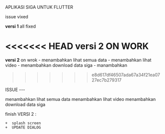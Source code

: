 APLIKASI SIGA UNTUK FLUTTER

issue vixed

**versi 1**
all fixed

<<<<<<< HEAD
versi 2
ON WORK
=======
**versi 2**
on wrok - menambahkan lihat semua data - menambahkan lihat video - menambahkan download data siga - manambahkan

> > > > > > > e8d617df46507ada67a34f21ea0727ec7b279317

ISSUE ---

menambahkan lihat semua data
menambahkan lihat video
menambahkan download data siga

finish VERSI 2 :

    +  splash screen
    +  UPDATE DIALOG
